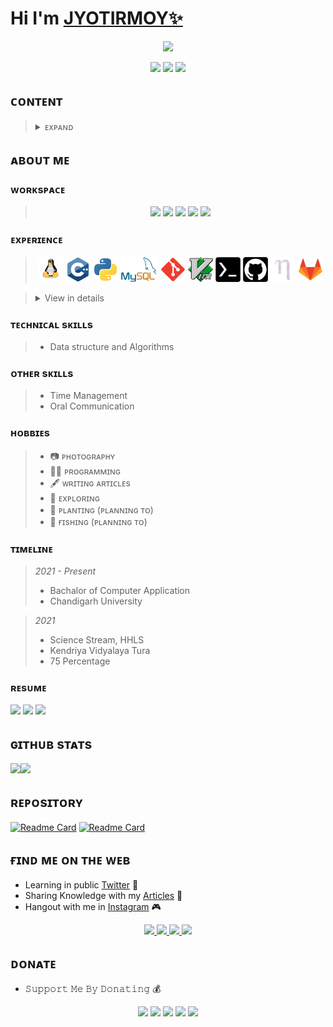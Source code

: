 # Hi I'm [JYOTIRMOY✨](https://linktr.ee/jyotirmoybarman)

<p align="center">
<img src="pic/details.gif">
</p>

<p align="center"> 
<img src="https://img.shields.io/badge/%F0%9F%87%AE%F0%9F%87%B3-INDIAN-blue?logo=h&logoColor=white&style=flat">
<img src="https://img.shields.io/badge/Twitter-jyotirmoytweet-blue?logo=twitter&style=flat">
<a href="mailto:j.barman.personal@gmail.com"> 
<img src="https://img.shields.io/badge/Gmail-j.barman.personal@gmail.com-blue?logo=gmail&logoColor=1d9bf0&style=flat">
</a><br/> </p>

## ᴄᴏɴᴛᴇɴᴛ

><details>
><summary>ᴇxᴘᴀɴᴅ</summary>
>
>- [ᴀʙᴏᴜᴛ ᴍᴇ](https://github.com/jyotirmoybarman/jyotirmoybarman#ᴀʙᴏᴜᴛ-ᴍᴇ)
>- [ᴡᴏʀᴋsᴘᴀᴄᴇ](https://github.com/jyotirmoybarman/jyotirmoybarman#ᴡᴏʀᴋsᴘᴀᴄᴇ)
>- [ᴇxᴘᴇʀɪᴇɴᴄᴇ](https://github.com/jyotirmoybarman/jyotirmoybarman#ᴇxᴘᴇʀɪᴇɴᴄᴇ)
>- [ʜᴏʙʙɪᴇs](https://github.com/jyotirmoybarman/jyotirmoybarman#ʜᴏʙʙɪᴇs)
>- [ᴛɪᴍᴇʟɪɴᴇ](https://github.com/jyotirmoybarman#ᴛɪᴍᴇʟɪɴᴇ)
>- [ʀᴇsᴜᴍᴇ](https://github.com/jyotirmoybarman/jyotirmoybarman#ʀᴇsᴜᴍᴇ)
>- [ɢɪᴛʜᴜʙ sᴛᴀᴛs](https://github.com/jyotirmoybarman/jyotirmoybarman#ɢɪᴛʜᴜʙ-sᴛᴀᴛs)
>- [ʀᴇᴘᴏsɪᴛᴏʀʏ](https://github.com/jyotirmoybarman/jyotirmoybarman#ʀᴇᴘᴏsɪᴛᴏʀʏ)
>- [ғɪɴᴅ ᴍᴇ ᴏɴ ᴛʜᴇ ᴡᴇʙ](https://github.com/jyotirmoybarman/jyotirmoybarman#ғɪɴᴅ-ᴍᴇ-ᴏɴ-ᴛʜᴇ-ᴡᴇʙ)
>- [ᴅᴏɴᴀᴛᴇ](https://github.com/jyotirmoybarman/jyotirmoybarman#ᴅᴏɴᴀᴛᴇ)
>
></details>

## ᴀʙᴏᴜᴛ ᴍᴇ


### ᴡᴏʀᴋsᴘᴀᴄᴇ

><p align="center">
><img src="https://img.shields.io/badge/redmi_note_8_pro-E50914?style=for-the-badge&logo=Xiaomi&color=orange&logoColor=white"> 
><img src="https://img.shields.io/badge/Termux-E50914?style=for-the-badge&logo=linux&color=black&logoColor=white">   <img src="https://img.shields.io/badge/VIM-%2311AB00.svg?&style=for-the-badge&logo=vim&logoColor=white">
><img src="https://img.shields.io/badge/git-red?style=for-the-badge&logo=git&logoColor=white">
><img src="https://img.shields.io/badge/GitHub-100000?style=for-the-badge&logo=github&logoColor=white">
></p>

### ᴇxᴘᴇʀɪᴇɴᴄᴇ 

><p align="center">
><img src="pic/linux.png" width=40px height=40px>
><img src="pic/Cpp.png" width=40px height=40px>
><img src="pic/python.png" width=40px height=40px> 
><img src="pic/mysql.png" width=60px height=40px>
><img src="pic/git.png" width=40px height=40px> 
><img src="pic/vim.png" width=40px height=40px> 
><img src="pic/termux.png" width=40px height=40px> 
><img src="pic/GitHub.png" width=40px height=40px>
><img src="pic/nano.png" width=40px height=40px> 
><img src="pic/gitlab.png" width=40px height=40px>
></p>

><details>
><summary>View in details</summary>
>
>## Operating System
>
>- Lunix (Termux)
>
>## Programming Language
>
>- C++
>- Python
>
>## Version Control
>
>- Git
>- Github
>- Gitlab
>
>## Text Editor and IDEs
>
>- Vim
>- Nano
>
>## Database
>
>- MySQL
>
></details>

### ᴛᴇᴄʜɴɪᴄᴀʟ sᴋɪʟʟs

>- Data structure and Algorithms

### ᴏᴛʜᴇʀ sᴋɪʟʟs

>- Time Management
>- Oral Communication

### ʜᴏʙʙɪᴇs

>- 📷 ᴘʜᴏᴛᴏɢʀᴀᴘʜʏ 
>- 👨‍💻 ᴘʀᴏɢʀᴀᴍᴍɪɴɢ
>- 🖋️ ᴡʀɪᴛɪɴɢ ᴀʀᴛɪᴄʟᴇs
>- 🔎 ᴇxᴘʟᴏʀɪɴɢ
>- 🌱 ᴘʟᴀɴᴛɪɴɢ (ᴘʟᴀɴɴɪɴɢ ᴛᴏ)
>- 🎣 ғɪsʜɪɴɢ  (ᴘʟᴀɴɴɪɴɢ ᴛᴏ)

### ᴛɪᴍᴇʟɪɴᴇ

><i>2021 - Present</i>
>- Bachalor of Computer Application
>- Chandigarh University

><i>2021</i>
>- Science Stream, HHLS
>- Kendriya Vidyalaya Tura
>- 75 Percentage

### ʀᴇsᴜᴍᴇ

<p align="left">
<a href=""><img src="https://img.shields.io/badge/-_ᴅᴏᴡɴʟᴏᴀᴅ_-green?style=plastic"></a> <a href=""><img src="https://img.shields.io/badge/-_ᴠɪᴇᴡ_-red?style=plastic"></a> <a href=""><img src="https://img.shields.io/badge/-_sʜᴀʀᴇ_-blue?style=plastic"></a>
</p>

## ɢɪᴛʜᴜʙ sᴛᴀᴛs 

<img src="https://github-readme-stats.vercel.app/api?username=jyotirmoybarman&border_radius=30&show_icons=false&theme=github_darkb&line_height=25&hide_border=true&bg_color=90,0098f7ff,464bffff&title_color=fff&text_color=fff"><img src="https://github-readme-stats.vercel.app/api/top-langs/?username=jyotirmoybarman&border_radius=30&layout=compact&hide_border=true&bg_color=90,0098f7ff,464bffff&title_color=fff&text_color=fff"> 

## ʀᴇᴘᴏsɪᴛᴏʀʏ

[![Readme Card](https://github-readme-stats.vercel.app/api/pin/?username=jyotirmoybarman&repo=Cpp-Language&border_radius=30&bg_color=90,0098f7ff,464bffff&title_color=fff&text_color=fff&layout=compact&hide_border=true)](https://github.com/jyotirmoybarman/Cpp-Language)
[![Readme Card](https://github-readme-stats.vercel.app/api/pin/?username=jyotirmoybarman&repo=Python-3-Language&border_radius=30&bg_color=90,0098f7ff,464bffff&title_color=fff&text_color=fff&layout=compact&hide_border=true)](https://github.com/jyotirmoybarman/Cpp-Language)

## ғɪɴᴅ ᴍᴇ ᴏɴ ᴛʜᴇ ᴡᴇʙ 
- Learning in public [Twitter](https://twitter.com/jyotirmoytweet?s=08) 🎥
- Sharing Knowledge with my [Articles](https://jyotirmoy.hashnode.dev/) 📰
- Hangout with me in [Instagram](https://instagram.com/jyotirmoy_barman_) 🎮
<p align="center">
<a href="https://unsplash.com/@jyotirmoybarman">
        <img src="https://img.shields.io/badge/-_jyotirmoybarman_-grey?style=plastic&logo=unsplash">
</a>
<a href="https://instagram.com/jyotirmoy_barman_">
        <img src="https://img.shields.io/badge/-_jyotirmoy__barman__-red?style=plastic&logo=instagram&logoColor=white">
</a>
<a href="https://twitter.com/jyotirmoytweet">
        <img src="https://img.shields.io/badge/-_jyotirmoytweet_-blue?style=plastic&logo=twitter&logoColor=white">
</a>
<a href="https://linktr.ee/jyotirmoybarman">
        <img src="https://img.shields.io/badge/-_jyotirmoybarman_-green?style=plastic&logo=linktree&logoColor=white">
</a>
</p>

## ᴅᴏɴᴀᴛᴇ

- 𝚂𝚞𝚙𝚙𝚘𝚛𝚝 𝙼𝚎 𝙱𝚢 𝙳𝚘𝚗𝚊𝚝𝚒𝚗𝚐 💰

<p align="center">
<img src="https://img.shields.io/badge/-ʙᴜʏ_ᴍᴇ_ᴀ_ᴄᴏғғᴇᴇ-yellow?style=plastic&logo=buy-me-a-coffee&logoColor=white"> <img src="https://img.shields.io/badge/-ᴘʜᴏɴᴇᴘᴇ-purple?style=plastic&logo=phonepe&logoColor=white"> <img src="https://img.shields.io/badge/-_ᴇᴛʜᴇʀᴇᴜᴍ_-3C3C3D?style=plastic&logo=Ethereum"> <img src="https://img.shields.io/badge/_ʙɪᴛᴄᴏɪɴ_-000000?style=plastic&logo=bitcoin&logoColor=white"> <img src="https://img.shields.io/badge/-🏦_ʙᴀɴᴋ_-blue?style=plastic&logo=&logoColor=white">
</p>
